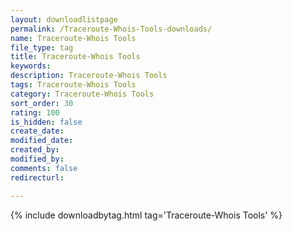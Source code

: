 ```yaml
---
layout: downloadlistpage
permalink: /Traceroute-Whois-Tools-downloads/
name: Traceroute-Whois Tools
file_type: tag
title: Traceroute-Whois Tools
keywords:
description: Traceroute-Whois Tools
tags: Traceroute-Whois Tools
category: Traceroute-Whois Tools
sort_order: 30
rating: 100
is_hidden: false
create_date:
modified_date:
created_by:
modified_by:
comments: false
redirecturl:

---
```

 {% include downloadbytag.html tag='Traceroute-Whois Tools' %}
